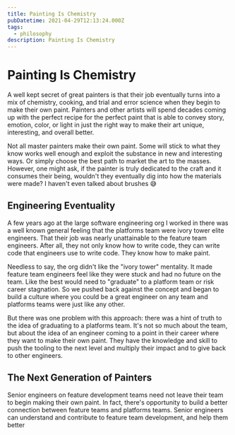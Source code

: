 ```yaml
---
title: Painting Is Chemistry
pubDatetime: 2021-04-29T12:13:24.000Z
tags:
  - philosophy
description: Painting Is Chemistry
---
```


# Painting Is Chemistry

A well kept secret of great painters is that their job eventually turns into a mix of chemistry,
cooking, and trial and error science when they begin to make their own paint. Painters and other
artists will spend decades coming up with the perfect recipe for the perfect paint that is able to
convey story, emotion, color, or light in just the right way to make their art unique, interesting,
and overall better.

Not all master painters make their own paint. Some will stick to what they know works well enough
and exploit the substance in new and interesting ways. Or simply choose the best path to market the
art to the masses. However, one might ask, if the painter is truly dedicated to the craft and it
consumes their being, wouldn't they eventually dig into how the materials were made? I haven't even
talked about brushes 😅

## Engineering Eventuality

A few years ago at the large software engineering org I worked in there was a well known general
feeling that the platforms team were ivory tower elite engineers. That their job was nearly
unattainable to the feature team engineers. After all, they not only know how to write code, they
can write code that engineers use to write code. They know how to make paint.

Needless to say, the org didn't like the "ivory tower" mentality. It made feature team engineers
feel like they were stuck and had no future on the team. Like the best would need to "graduate" to a
platform team or risk career stagnation. So we pushed back against the concept and began to build a
culture where you could be a great engineer on any team and platforms teams were just like any
other.

But there was one problem with this approach: there was a hint of truth to the idea of graduating to
a platforms team. It's not so much about the team, but about the idea of an engineer coming to a
point in their career where they want to make their own paint. They have the knowledge and skill to
push the tooling to the next level and multiply their impact and to give back to other engineers.

## The Next Generation of Painters

Senior engineers on feature development teams need not leave their team to begin making their own
paint. In fact, there's opportunity to build a better connection between feature teams and platforms
teams. Senior engineers can understand and contribute to feature team development, and help them
better

